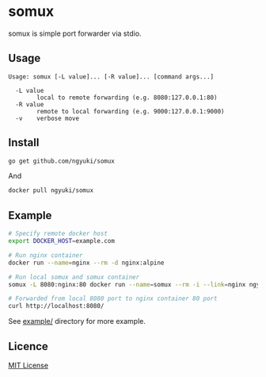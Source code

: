 # somux

somux is simple port forwarder via stdio.

## Usage

```
Usage: somux [-L value]... [-R value]... [command args...]

  -L value
        local to remote forwarding (e.g. 8080:127.0.0.1:80)
  -R value
        remote to local forwarding (e.g. 9000:127.0.0.1:9000)
  -v    verbose move
```

## Install

```sh
go get github.com/ngyuki/somux
```

And

```sh
docker pull ngyuki/somux
```

## Example

```sh
# Specify remote docker host
export DOCKER_HOST=example.com

# Run nginx container
docker run --name=nginx --rm -d nginx:alpine

# Run local somux and somux container
somux -L 8080:nginx:80 docker run --name=somux --rm -i --link=nginx ngyuki/somux &

# Forwarded from local 8080 port to nginx container 80 port
curl http://localhost:8080/
```

See [example/](./example/) directory for more example.

## Licence

[MIT License](https://opensource.org/licenses/mit-license.php)
